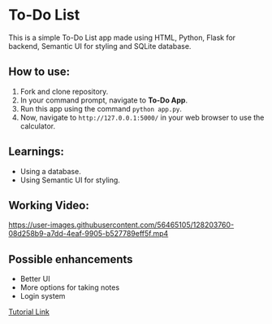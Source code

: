 # To-Do List

This is a simple To-Do List app made using HTML, Python, Flask for backend, Semantic UI for styling and SQLite database.

## How to use:

1. Fork and clone repository.
2. In your command prompt, navigate to **To-Do App**.
3. Run this app using the command `python app.py`.
4. Now, navigate to `http://127.0.0.1:5000/` in your web browser to use the calculator.

## Learnings:
- Using a database.
- Using Semantic UI for styling.

## Working Video:


https://user-images.githubusercontent.com/56465105/128203760-08d258b9-a7dd-4eaf-9905-b527789eff5f.mp4


## Possible enhancements
- Better UI
- More options for taking notes
- Login system


[Tutorial Link](https://www.youtube.com/watch?v=yKHJsLUENl0)
